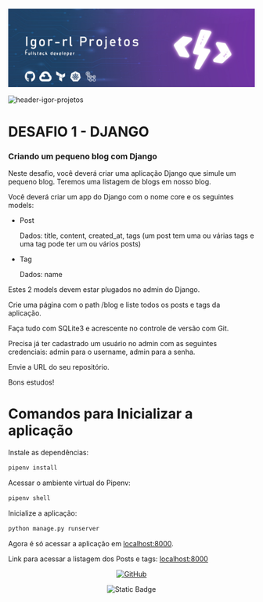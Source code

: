![header-igor-projetos](https://github.com/igor-rl/assets/blob/main/img/github-projetcs-header.jpg)

![header-igor-projetos](https://events-fullcycle.s3.amazonaws.com/events-fullcycle/media/images/a06b6a97db354487b1ee6bee9ef9f123.svg)

# DESAFIO 1 - DJANGO

### Criando um pequeno blog com Django

Neste desafio, você deverá criar uma aplicação Django que simule um pequeno blog.
Teremos uma listagem de blogs em nosso blog.

Você deverá criar um app do Django com o nome core e os seguintes models:
- Post
  
  Dados: title, content, created_at, tags (um post tem uma ou várias tags e uma tag pode ter um ou vários posts)


- Tag

  Dados: name

Estes 2 models devem estar plugados no admin do Django.

Crie uma página com o path /blog e liste todos os posts e tags da aplicação.

Faça tudo com SQLite3 e acrescente no controle de versão com Git.

Precisa já ter cadastrado um usuário no admin com as seguintes credenciais: admin para o username, admin para a senha.

Envie a URL do seu repositório.

Bons estudos!

# Comandos para Inicializar a aplicação
Instale as dependências:
```bash
pipenv install
```

Acessar o ambiente virtual do Pipenv:
```bash
pipenv shell
```

Inicialize a aplicação:
```bash
python manage.py runserver
```

Agora é só acessar a aplicação em [localhost:8000](http://127.0.0.1:8000).

Link para acessar a listagem dos Posts e tags: [localhost:8000](http://127.0.0.1:8000/blog)

<div align="center">

[![GitHub](https://img.shields.io/badge/GitHub-Igor_Lage-blue?style=social&logo=github)](https://github.com/igor-rl) 

![Static Badge](https://img.shields.io/badge/24--10--2024-black)


</div>